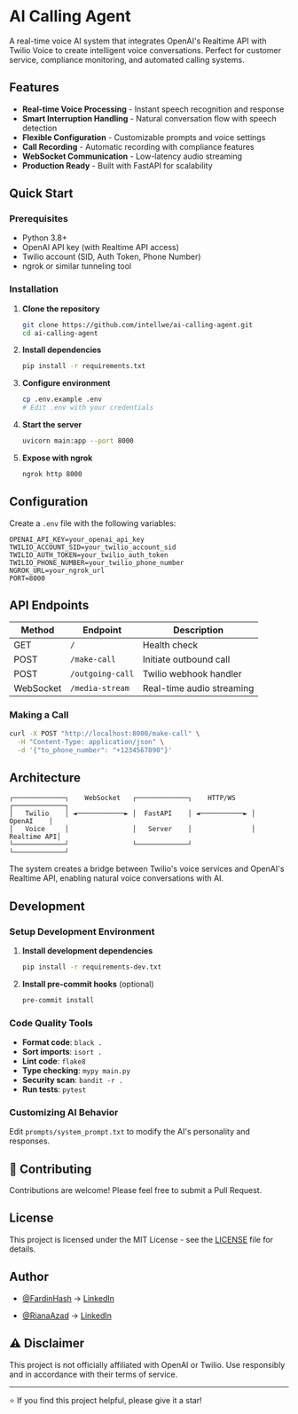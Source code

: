 # AI Calling Agent

A real-time voice AI system that integrates OpenAI's Realtime API with Twilio Voice to create intelligent voice conversations. Perfect for customer service, compliance monitoring, and automated calling systems.

## Features

- **Real-time Voice Processing** - Instant speech recognition and response
- **Smart Interruption Handling** - Natural conversation flow with speech detection
- **Flexible Configuration** - Customizable prompts and voice settings
- **Call Recording** - Automatic recording with compliance features
- **WebSocket Communication** - Low-latency audio streaming
- **Production Ready** - Built with FastAPI for scalability

## Quick Start

### Prerequisites

- Python 3.8+
- OpenAI API key (with Realtime API access)
- Twilio account (SID, Auth Token, Phone Number)
- ngrok or similar tunneling tool

### Installation

1. **Clone the repository**

   ```bash
   git clone https://github.com/intellwe/ai-calling-agent.git
   cd ai-calling-agent
   ```

2. **Install dependencies**

   ```bash
   pip install -r requirements.txt
   ```

3. **Configure environment**

   ```bash
   cp .env.example .env
   # Edit .env with your credentials
   ```

4. **Start the server**

   ```bash
   uvicorn main:app --port 8000
   ```

5. **Expose with ngrok**
   ```bash
   ngrok http 8000
   ```

## Configuration

Create a `.env` file with the following variables:

```env
OPENAI_API_KEY=your_openai_api_key
TWILIO_ACCOUNT_SID=your_twilio_account_sid
TWILIO_AUTH_TOKEN=your_twilio_auth_token
TWILIO_PHONE_NUMBER=your_twilio_phone_number
NGROK_URL=your_ngrok_url
PORT=8000
```

## API Endpoints

| Method    | Endpoint         | Description               |
| --------- | ---------------- | ------------------------- |
| GET       | `/`              | Health check              |
| POST      | `/make-call`     | Initiate outbound call    |
| POST      | `/outgoing-call` | Twilio webhook handler    |
| WebSocket | `/media-stream`  | Real-time audio streaming |

### Making a Call

```bash
curl -X POST "http://localhost:8000/make-call" \
  -H "Content-Type: application/json" \
  -d '{"to_phone_number": "+1234567890"}'
```

## Architecture

```
┌─────────────┐    WebSocket   ┌─────────────┐    HTTP/WS    ┌─────────────┐
│   Twilio    │ ◄────────────► │  FastAPI    │ ◄───────────► │   OpenAI    │
│   Voice     │                │   Server    │               │ Realtime API│
└─────────────┘                └─────────────┘               └─────────────┘
```

The system creates a bridge between Twilio's voice services and OpenAI's Realtime API, enabling natural voice conversations with AI.

## Development

### Setup Development Environment

1. **Install development dependencies**

   ```bash
   pip install -r requirements-dev.txt
   ```

2. **Install pre-commit hooks** (optional)
   ```bash
   pre-commit install
   ```

### Code Quality Tools

- **Format code**: `black .`
- **Sort imports**: `isort .`
- **Lint code**: `flake8`
- **Type checking**: `mypy main.py`
- **Security scan**: `bandit -r .`
- **Run tests**: `pytest`

### Customizing AI Behavior

Edit `prompts/system_prompt.txt` to modify the AI's personality and responses.

## 🤝 Contributing

Contributions are welcome! Please feel free to submit a Pull Request.

## License

This project is licensed under the MIT License - see the [LICENSE](LICENSE) file for details.

## Author

- [@FardinHash](https://github.com/FardinHash) -> [LinkedIn](https://linkedin.com/in/fardinkai)

- [@RianaAzad](https://github.com/RianaAzad) -> [LinkedIn](https://linkedin.com/in/riana-azad)

## ⚠️ Disclaimer

This project is not officially affiliated with OpenAI or Twilio. Use responsibly and in accordance with their terms of service.

---

⭐ If you find this project helpful, please give it a star!
